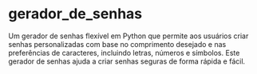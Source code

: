 # gerador_de_senhas

Um gerador de senhas flexível em Python que permite aos usuários criar senhas personalizadas com base no comprimento desejado e nas preferências de caracteres, incluindo letras, números e símbolos. Este gerador de senhas ajuda a criar senhas seguras de forma rápida e fácil.
